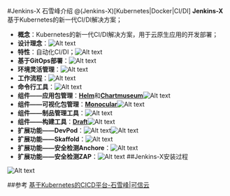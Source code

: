 #Jenkins-X 石雪峰介绍
@(Jenkins-X)[Kubernetes|Docker|CI/DI]
**Jenkins-X**基于Kubernetes的新一代CI/DI解决方案；
- **概念**：Kubernetes的新一代CI/DI解决方案，用于云原生应用的开发部署；
- **设计理念**：![Alt text](./1547704865622.png)
- **特性**：自动化CI/DI；![Alt text](./1547704932628.png)
-  **基于GitOps部署**：![Alt text](./1547705195446.png)
-  **环境灵活管理**：![Alt text](./1547705461507.png)
-  **工作流程**：![Alt text](./1547705732638.png)
- **命令行工具**：![Alt text](./1547705848535.png)
- **组件——应用包管理**：[**Helm**](https://github.com/helm/helm)和[**Chartmuseum**](https://github.com/helm/chartmuseum)![Alt text](./1547706236685.png)
- **组件——可视化包管理**：[**Monocular**](https://github.com/helm/monocular)![Alt text](./1547706508304.png)
- **组件——制品管理工具**：![Alt text](./1547706633868.png)
- **组件——构建工具**：[**Draft**](https://github.com/Azure/draft)![Alt text](./1547706739316.png)
- **扩展功能——DevPod**：![Alt text](./1547706879010.png)![Alt text](./1547707154053.png)
- **扩展功能——Skaffold**：![Alt text](./1547707054015.png)
- **扩展功能——安全检测Anchore**：![Alt text](./1547707210456.png)
- **扩展功能——安全检测ZAP**：![Alt text](./1547707347710.png)
##Jenkins-X安装过程

![Alt text](./1547707540315.png)


##参考
[基于Kubernetes的CICD平台-石雪峰|可信云](https://v.qq.com/x/page/i0779x8pza5.html)
